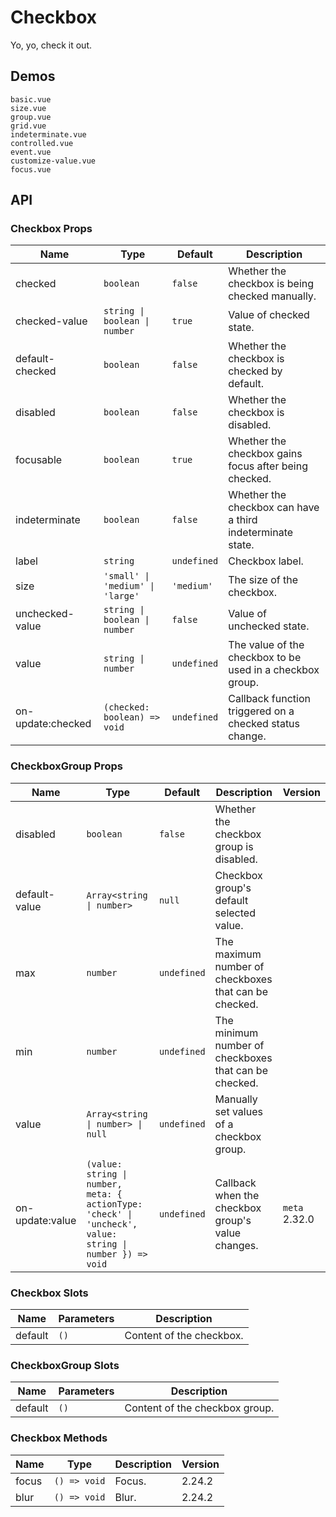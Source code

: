 # Checkbox

Yo, yo, check it out.

## Demos

```demo
basic.vue
size.vue
group.vue
grid.vue
indeterminate.vue
controlled.vue
event.vue
customize-value.vue
focus.vue
```

## API

### Checkbox Props

| Name | Type | Default | Description |
| --- | --- | --- | --- |
| checked | `boolean` | `false` | Whether the checkbox is being checked manually. |
| checked-value | `string \| boolean \| number` | `true` | Value of checked state. |
| default-checked | `boolean` | `false` | Whether the checkbox is checked by default. |
| disabled | `boolean` | `false` | Whether the checkbox is disabled. |
| focusable | `boolean` | `true` | Whether the checkbox gains focus after being checked. |
| indeterminate | `boolean` | `false` | Whether the checkbox can have a third indeterminate state. |
| label | `string` | `undefined` | Checkbox label. |
| size | `'small' \| 'medium' \| 'large'` | `'medium'` | The size of the checkbox. |
| unchecked-value | `string \| boolean \| number` | `false` | Value of unchecked state. |
| value | `string \| number` | `undefined` | The value of the checkbox to be used in a checkbox group. |
| on-update:checked | `(checked: boolean) => void` | `undefined` | Callback function triggered on a checked status change. |

### CheckboxGroup Props

| Name | Type | Default | Description | Version |
| --- | --- | --- | --- | --- |
| disabled | `boolean` | `false` | Whether the checkbox group is disabled. |  |
| default-value | `Array<string \| number>` | `null` | Checkbox group's default selected value. |  |
| max | `number` | `undefined` | The maximum number of checkboxes that can be checked. |  |
| min | `number` | `undefined` | The minimum number of checkboxes that can be checked. |  |
| value | `Array<string \| number> \| null` | `undefined` | Manually set values of a checkbox group. |  |
| on-update:value | `(value: string \| number, meta: { actionType: 'check' \| 'uncheck', value: string \| number }) => void` | `undefined` | Callback when the checkbox group's value changes. | `meta` 2.32.0 |

### Checkbox Slots

| Name    | Parameters | Description              |
| ------- | ---------- | ------------------------ |
| default | `()`       | Content of the checkbox. |

### CheckboxGroup Slots

| Name    | Parameters | Description                    |
| ------- | ---------- | ------------------------------ |
| default | `()`       | Content of the checkbox group. |

### Checkbox Methods

| Name  | Type         | Description | Version |
| ----- | ------------ | ----------- | ------- |
| focus | `() => void` | Focus.      | 2.24.2  |
| blur  | `() => void` | Blur.       | 2.24.2  |
